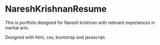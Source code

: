 # NareshKrishnanResume
This is portfolio designed for Naresh krishnan with relevant experiances in martial arts.

Designed with html, css, bootstrap and javascript.
